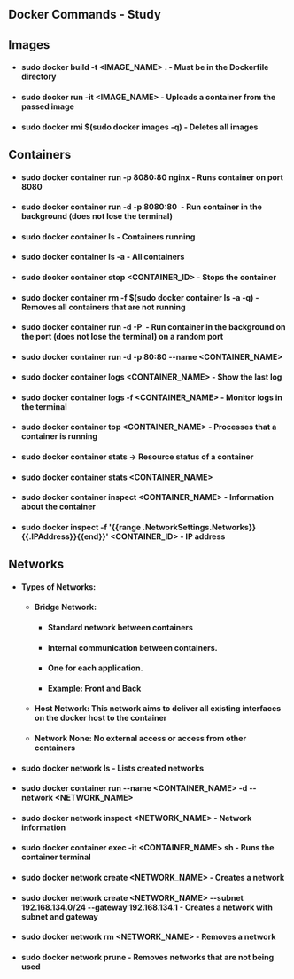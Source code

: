 ## **Docker Commands - Study**

## **Images**
- #### sudo docker build -t <IMAGE_NAME> . - Must be in the Dockerfile directory
- #### sudo docker run -it <IMAGE_NAME> - Uploads a container from the passed image
- #### sudo docker rmi $(sudo docker images -q) - Deletes all images

## **Containers**

- #### sudo docker container run -p 8080:80 nginx - Runs container on port 8080

- #### sudo docker container run -d -p 8080:80 <IMAGE> - Run container in the background (does not lose the terminal)

- #### sudo docker container ls - Containers running

- #### sudo docker container ls -a - All containers

- #### sudo docker container stop <CONTAINER_ID> - Stops the container

- #### sudo docker container rm -f $(sudo docker container ls -a -q) - Removes all containers that are not running

- #### sudo docker container run -d -P <IMAGE> - Run container in the background on the port (does not lose the terminal) on a random port

- #### sudo docker container run -d -p 80:80 --name <CONTAINER_NAME> <HOST>

- #### sudo docker container logs <CONTAINER_NAME> - Show the last log

- #### sudo docker container logs -f <CONTAINER_NAME> - Monitor logs in the terminal

- #### sudo docker container top <CONTAINER_NAME> - Processes that a container is running

- #### sudo docker container stats -> Resource status of a container

- #### sudo docker container stats <CONTAINER_NAME>

- #### sudo docker container inspect <CONTAINER_NAME> - Information about the container

- #### sudo docker inspect -f '{{range .NetworkSettings.Networks}}{{.IPAddress}}{{end}}' <CONTAINER_ID> - IP address

## **Networks**

- #### **Types of Networks:**
     - #### **Bridge Network:**
         - #### Standard network between containers
         - #### Internal communication between containers.
         - #### One for each application.
         - #### Example: Front and Back

     - #### **Host Network:** This network aims to deliver all existing interfaces on the docker host to the container

     - #### **Network None:** No external access or access from other containers

- #### sudo docker network ls - Lists created networks

- #### sudo docker container run --name <CONTAINER_NAME> -d --network <NETWORK_NAME> <IMAGE>

- #### sudo docker network inspect <NETWORK_NAME> - Network information

- #### sudo docker container exec -it <CONTAINER_NAME> sh - Runs the container terminal

- #### sudo docker network create <NETWORK_NAME> - Creates a network

- #### sudo docker network create <NETWORK_NAME> --subnet 192.168.134.0/24 --gateway 192.168.134.1 - Creates a network with subnet and gateway

- #### sudo docker network rm <NETWORK_NAME> - Removes a network

- #### sudo docker network prune - Removes networks that are not being used
